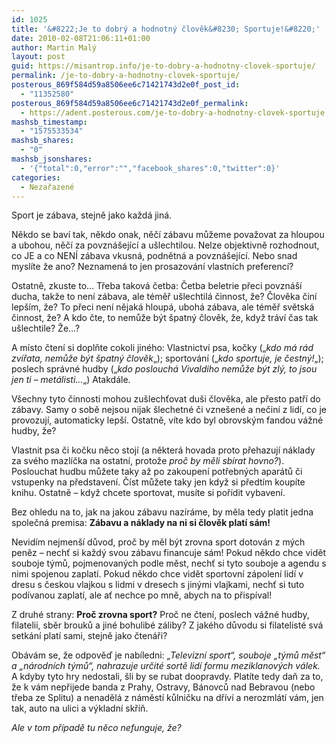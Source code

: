 ```yaml
---
id: 1025
title: '&#8222;Je to dobrý a hodnotný člověk&#8230; Sportuje!&#8220;'
date: 2010-02-08T21:06:11+01:00
author: Martin Malý
layout: post
guid: https://misantrop.info/je-to-dobry-a-hodnotny-clovek-sportuje/
permalink: /je-to-dobry-a-hodnotny-clovek-sportuje/
posterous_869f584d59a8506ee6c71421743d2e0f_post_id:
  - "11352580"
posterous_869f584d59a8506ee6c71421743d2e0f_permalink:
  - https://adent.posterous.com/je-to-dobry-a-hodnotny-clovek-sportuje
mashsb_timestamp:
  - "1575533534"
mashsb_shares:
  - "0"
mashsb_jsonshares:
  - '{"total":0,"error":"","facebook_shares":0,"twitter":0}'
categories:
  - Nezařazené
---
```

Sport je z&aacute;bava, stejně jako každ&aacute; jin&aacute;.

Někdo se bav&iacute; tak, někdo onak, něč&iacute; z&aacute;bavu můžeme považovat za hloupou a ubohou, něč&iacute; za povzn&aacute;&scaron;ej&iacute;c&iacute; a u&scaron;lechtilou. Nelze objektivně rozhodnout, co JE a co NEN&Iacute; z&aacute;bava vkusn&aacute;, podnětn&aacute; a povzn&aacute;&scaron;ej&iacute;c&iacute;. Nebo snad mysl&iacute;te že ano? Neznamen&aacute; to jen prosazov&aacute;n&iacute; vlastn&iacute;ch preferenc&iacute;?

Ostatně, zkuste to&#8230; Třeba takov&aacute; četba: Četba beletrie přeci povzn&aacute;&scaron;&iacute; ducha, takže to nen&iacute; z&aacute;bava, ale t&eacute;měř u&scaron;lechtil&aacute; činnost, že? Člověka čin&iacute; lep&scaron;&iacute;m, že? To přeci nen&iacute; nějak&aacute; hloup&aacute;, uboh&aacute; z&aacute;bava, ale t&eacute;měř světsk&aacute; činnost, že? A kdo čte, to nemůže b&yacute;t &scaron;patn&yacute; člověk, že, když tr&aacute;v&iacute; čas tak u&scaron;lechtile? Že&#8230;?

A m&iacute;sto čten&iacute; si doplňte cokoli jin&eacute;ho: Vlastnictv&iacute; psa, kočky (&#8222;_kdo m&aacute; r&aacute;d zv&iacute;řata, nemůže b&yacute;t &scaron;patn&yacute; člověk_&#8222;); sportov&aacute;n&iacute; (&#8222;_kdo sportuje, je čestn&yacute;!_&#8222;); poslech spr&aacute;vn&eacute; hudby (&#8222;_kdo poslouch&aacute; Vivaldiho nemůže b&yacute;t zl&yacute;, to jsou jen ti &#8211; met&aacute;listi&#8230;_&#8222;) Atakd&aacute;le.

V&scaron;echny tyto činnosti mohou zu&scaron;lechťovat du&scaron;i člověka, ale přesto patř&iacute; do z&aacute;bavy. Samy o sobě nejsou nijak &scaron;lechetn&eacute; či vzne&scaron;en&eacute; a nečin&iacute; z lid&iacute;, co je provozuj&iacute;, automaticky lep&scaron;&iacute;. Ostatně, v&iacute;te kdo byl obrovsk&yacute;m fandou v&aacute;žn&eacute; hudby, že?

Vlastnit psa či kočku něco stoj&iacute; (a někter&aacute; hovada proto přehazuj&iacute; n&aacute;klady za sv&eacute;ho mazl&iacute;čka na ostatn&iacute;, protože _proč by měli sb&iacute;rat hovno?_). Poslouchat hudbu můžete taky až po zakoupen&iacute; potřebn&yacute;ch apar&aacute;tů či vstupenky na představen&iacute;. Č&iacute;st můžete taky jen když si předt&iacute;m koup&iacute;te knihu. Ostatně &#8211; když chcete sportovat, mus&iacute;te si poř&iacute;dit vybaven&iacute;.

Bez ohledu na to, jak na jakou z&aacute;bavu naz&iacute;r&aacute;me, by měla tedy platit jedna společn&aacute; premisa: **Z&aacute;bavu a n&aacute;klady na ni si člověk plat&iacute; s&aacute;m!**

Nevid&iacute;m nejmen&scaron;&iacute; důvod, proč by měl b&yacute;t zrovna sport dotov&aacute;n z m&yacute;ch peněz &#8211; nechť si každ&yacute; svou z&aacute;bavu financuje s&aacute;m! Pokud někdo chce vidět souboje t&yacute;mů, pojmenovan&yacute;ch podle měst, nechť si tyto souboje a agendu s nimi spojenou zaplat&iacute;. Pokud někdo chce vidět sportovn&iacute; z&aacute;polen&iacute; lid&iacute; v dresu s českou vlajkou s lidmi v dresech s jin&yacute;mi vlajkami, nechť si tuto pod&iacute;vanou zaplat&iacute;, ale ať nechce po mně, abych na to přisp&iacute;val!

Z druh&eacute; strany: **Proč zrovna sport?** Proč ne čten&iacute;, poslech v&aacute;žn&eacute; hudby, filatelii, sběr brouků a jin&eacute; bohulib&eacute; z&aacute;liby? Z jak&eacute;ho důvodu si filatelist&eacute; sv&aacute; setk&aacute;n&iacute; plat&iacute; sami, stejně jako čten&aacute;ři?

Ob&aacute;v&aacute;m se, že odpověď je nab&iacute;ledni: _&#8222;Televizn&iacute; sport&#8220;, souboje &#8222;t&yacute;mů měst&#8220; a &#8222;n&aacute;rodn&iacute;ch t&yacute;mů&#8220;, nahrazuje určit&eacute; sortě lid&iacute; formu meziklanov&yacute;ch v&aacute;lek._ A kdyby tyto hry nedostali, &scaron;li by se rubat doopravdy. Plat&iacute;te tedy daň za to, že k v&aacute;m nepřijede banda z Prahy, Ostravy, B&aacute;novců nad Bebravou (nebo třeba ze Splitu) a nenaděl&aacute; z n&aacute;měst&iacute; kůlničku na dř&iacute;v&iacute; a nerozml&aacute;t&iacute; v&aacute;m, jen tak, auto na ulici a v&yacute;kladn&iacute; skř&iacute;ň.

_Ale v tom př&iacute;padě tu něco nefunguje, že?_